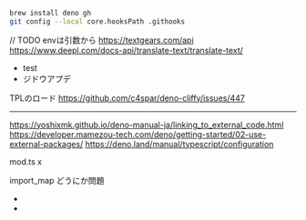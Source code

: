 ```bash
brew install deno gh
git config --local core.hooksPath .githooks
```

// TODO envは引数から https://textgears.com/api
https://www.deepl.com/docs-api/translate-text/translate-text/

- test
- ジドウアプデ

TPLのロード https://github.com/c4spar/deno-cliffy/issues/447

---

https://yoshixmk.github.io/deno-manual-ja/linking_to_external_code.html
https://developer.mamezou-tech.com/deno/getting-started/02-use-external-packages/
https://deno.land/manual/typescript/configuration

mod.ts x

import_map どうにか問題

<!-- o -->
<!-- deno run --unstable --allow-net --allow-env --allow-run --allow-write "https://deno.land/x/at_test@v7.0.0/src/useCase/gitmojiCommits/run.ts" -->

-
-
